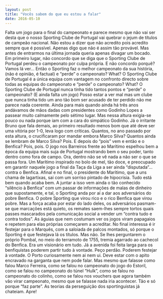```yaml
---
layout: post
title: "Vocês sabem do que eu estou a falar"
date: 2016-05-10
---
```

Falta um jogo para o final do campeonato e parece mesmo que não vai ser desta que o nosso Sporting Clube de Portugal  vai quebrar o jejum de títulos de campeão nacional. Não estou a dizer  que não acredito pois acredito sempre que é possível. Apenas digo que  não é assim tão provável. 
Mas antes de entrarmos na última jornada queria apenas divagar um bocado.
 Em primeiro lugar, não concordo que se diga que o Sporting Clube de Portugal  perdeu o campeonato por culpa própria. E não concordo porquê? Vamos lá  ver… Então o Sporting faz o melhor campeonato da sua história, (não é  opinião, é factual) e “perde” o campeonato? What? O Sporting Clube de Portugal é a única equipa com vantagem no confronto directo sobre todas as equipas do campeonato e “perde” o campeonato? What? O Sporting Clube de Portugal nunca tinha tido tantos pontos e “perde” o campeonato? (E ainda falta um jogo) 
Posso estar a ver mal mas um clube que  nunca tinha tido um ano tão bom ser acusado de ter perdido não me parece  nada coerente. Ainda para mais quando ainda há três anos andávamos de  mãos dadas com presidentes como Godinho Lopes a passear muito calmamente  pelo sétimo lugar. Mas nessa altura exigia-se pouco ou nada porque iam  com a cara do simpático Godinho. Já o irritante Bruno que fala demais,  ao primeiro resultado menos bom que até deve ser uma vitória por 1-0,  leva logo com críticas. Quantos, no ano passado por esta altura, o  crucificaram por mandar embora Marco Silva? Quantos ainda se lembram de  Marco Silva? Pois.
 E depois do “pois” vem e então e o  Benfica? Pois, pois. O jogo nos Barreiros frente ao Marítimo espelhou  bem a época da equipa mais suja de Portugal mostrando bem o seu poder,  tanto dentro como fora de campo. Ora, dentro não se vê nada a não ser o  que se passa fora. Um Marítimo inspirado no bolo de mel, tão doce, e   preocupado em garantir naquele jogo a final da Taça da Liga a ser ainda  “disputada”… contra o Benfica.
 Afinal e no final, o presidente do  Marítimo, que a uns chama de lagartixas, sai com um sorriso pintado de  hipocrisia. Tudo está bem quando acaba bem.
 A juntar a isso vem ainda o tão conhecido  “silêncio à Benfica” com um passar de informações de malas de dinheiro  que supostamente, e tal, o Sporting anda por aí a dar aos adversários do  pobre Benfica. O pobre Sporting que virou rico e o rico Benfica que  virou pobre.
 Mas a força acaba por estar do lado  deles, os adversários pasmam-se que marcações está quieto, os remates  saem-lhes sempre tortos quais passes mascarados pela comunicação social a  vender um “contra tudo e contra todos”. As águias que nem costumam ver  os jogos viram papagaios e repetem para elas próprias começarem a  acreditar.
 No final interessa é ir festejar para o  Marquês, com a saloiada de palcos montados, só porque o Sporting é que  festejava lá os títulos. Mas não. Se lhes perguntarem o próprio Pombal,  no meio do terramoto de 1755, tremia agarrado ao cachecol do Benfica.  Era um visionário em tudo. Já a avenida foi feita larga para os  benfiquistas poderem partir tudo à vontade. Peço perdão. Poderem  festejar à vontade.
 O Porto curiosamente nem ai nem ui.  Deve estar com o apito encravado na garganta que nem pode falar. Mas  mesmo que falasse como falou Marco Ferreira, como se falou no campeonato  do jogo do Estoril, como se falou no campeonato do túnel “Hulk”, como  se falou no campeonato do colinho, como se falou nos vouchers que agora  também vão virar campeonato, mesmo que se falasse nada iria acontecer. 
Tão e só porque “faz parte”. As teorias da perseguição dos sportinguistas já chateiam. Apre! 
